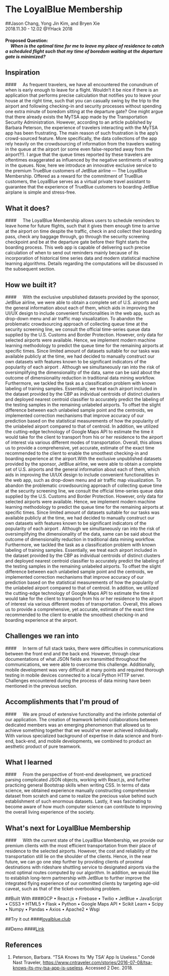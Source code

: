 The LoyalBlue Membership
=====
##Jason Chang, Yong Jin Kim, and Bryen Xie <br/> 2018.11.30 - 12.02 @YHack 2018

#### Proposed Question: <br/> &nbsp;&nbsp;&nbsp;&nbsp;&nbsp;*When is the optimal time for me to leave my place of residence to catch a scheduled flight such that my time of boredom waiting at the departure gate is minimized?*

## Inspiration

####&nbsp;&nbsp;&nbsp;&nbsp;&nbsp;As frequent travelers, we have all encountered the conundrum of when is early enough to leave for a flight. Wouldn’t it be nice if there is an application that performs precise calculation that notifies you to leave your house at the right time, such that you can casually swing by the trip to the airport and following checking-in and security processes without spending one extra minute of boredom sitting at the departure gate? One might argue that there already exists the MyTSA app made by the Transportation Security Administration. However, according to an article published by Barbara Peterson, the experience of travelers interacting with the MyTSA app has been frustrating. The main reason of such frustration is the app’s crowd-sourced feature. More specifically, the data collections of the app rely heavily on the crowdsourcing of information from the travelers waiting in the queue at the airport (or some even false-reported away from the airport?!). I argue that the queue times reported by these travelers are oftentimes exaggerated as influenced by the negative sentiments of waiting in the queues. Now, here we introduce an innovative exclusive service to the premium TrueBlue customers of JetBlue airline — The LoyalBlue Membership. Offered as a reward for the commitment of TrueBlue customers, the LoyalBlue serves as a virtual private travel assistant to guarantee that the experience of TrueBlue customers to boarding JetBlue airplane is simple and stress-free.


## What it does?

####&nbsp;&nbsp;&nbsp;&nbsp;&nbsp;The LoyalBlue Membership  allows users to schedule reminders to leave home for future flights, such that it gives them enough time to arrive at the airport on time despite the traffic, check in and collect their boarding pass, check any baggage through, go through the security screening checkpoint and be at the departure gate before their flight starts the boarding process. This web app is capable of delivering such precise calculation of when to send out reminders mainly because of its incorporation of historical time series data and modern statistical machine learning algorithms. Details regarding the computations will be discussed in the subsequent section.

## How we built it?

####&nbsp;&nbsp;&nbsp;&nbsp;&nbsp;With the exclusive unpublished datasets provided by the sponsor, JetBlue airline, we were able to obtain a complete set of U.S. airports and the general information about each of them, which aids in improving the UI/UX design to include convenient functionalities in the web app, such as drop-down menu and air traffic map visualization. To abandon the problematic crowdsourcing approach of collecting queue time at the security screening line, we consult the official time-series queue data supplied by the U.S. Customs and Border Protection. However, only data for selected airports were available. Hence, we implement modern machine learning methodology to predict the queue time for the remaining airports at specific times.  Since limited amount of datasets suitable for our tasks was available publicly at the time, we had decided to manually construct our own datasets with features known to be significant indicators of the popularity of each airport . Although we simultaneously ran into the risk of oversimplifying the dimensionality of the data, same can be said about the outcome of dimensionality reduction in traditional data mining workflow. Furthermore, we tackled the task as a classification problem with known labeling of training samples. Essentially, we treat each airport included in the dataset provided by the CBP as individual centroids of distinct clusters and deployed nearest centroid classifier to accurately predict the labeling of the testing samples in the remaining unlabeled airports. To offset the slight difference between each unlabeled sample point and the centroids, we implemented correction mechanisms that improve accuracy of our prediction based on the statistical measurements of how the popularity of the unlabeled airport compared to that of centroid. In addition, we utilized the cutting-edge technology of Google Maps API to estimate the time it would take for the client to transport from his or her residence to the airport of interest via various different modes of transportation. Overall, this allows us to provide a comprehensive, yet accurate, estimate of the exact time recommended to the client to enable the smoothest checking-in and boarding experience at the airport.With the exclusive unpublished datasets provided by the sponsor, JetBlue airline, we were able to obtain a complete set of U.S. airports and the general information about each of them, which aids in improving the UI/UX design to include convenient functionalities in the web app, such as drop-down menu and air traffic map visualization. To abandon the problematic crowdsourcing approach of collecting queue time at the security screening line, we consult the official time-series queue data supplied by the U.S. Customs and Border Protection. However, only data for selected airports were available. Hence, we implement modern machine learning methodology to predict the queue time for the remaining airports at specific times.  Since limited amount of datasets suitable for our tasks was available publicly at the time, we had decided to manually construct our own datasets with features known to be significant indicators of the popularity of each airport . Although we simultaneously ran into the risk of oversimplifying the dimensionality of the data, same can be said about the outcome of dimensionality reduction in traditional data mining workflow. Furthermore, we tackled the task as a classification problem with known labeling of training samples. Essentially, we treat each airport included in the dataset provided by the CBP as individual centroids of distinct clusters and deployed nearest centroid classifier to accurately predict the labeling of the testing samples in the remaining unlabeled airports. To offset the slight difference between each unlabeled sample point and the centroids, we implemented correction mechanisms that improve accuracy of our prediction based on the statistical measurements of how the popularity of the unlabeled airport compared to that of centroid. In addition, we utilized the cutting-edge technology of Google Maps API to estimate the time it would take for the client to transport from his or her residence to the airport of interest via various different modes of transportation. Overall, this allows us to provide a comprehensive, yet accurate, estimate of the exact time recommended to the client to enable the smoothest checking-in and boarding experience at the airport.

## Challenges we ran into

####&nbsp;&nbsp;&nbsp;&nbsp;&nbsp;In term of full stack tasks, there were difficulties in communications between the front end and the back end. However, through clear documentations of what JSON fields are transmitted throughout the communications, we were able to overcome this challenge. Additionally, mobile development was very difficult at many points and required thorough testing in mobile devices connected to a local Python HTTP server. Challenges encountered during the process of data mining have been mentioned in the previous section. 

## Accomplishments that I'm proud of

####&nbsp;&nbsp;&nbsp;&nbsp;&nbsp;We are proud of extensive functionality and the infinite potential of our application. The creation of teamwork behind collaborations between dedicated members was an emerging phenomenon that allowed us to achieve something together that we would've never achieved individually. With various specialized background of expertise in data science and front-end, back-end, and mobile developments, we combined to product an aesthetic product of pure teamwork.

## What I learned

####&nbsp;&nbsp;&nbsp;&nbsp;&nbsp;From the perspective of front-end development, we practiced parsing complicated JSON objects, working with React.js, and further practicing general Bootstrap skills when writing CSS. In terms of data science, we obtained experience manually constructing comprehensive dataset from scratch and came to realize the precious value behind such establishment of such enormous datasets. Lastly, it was fascinating to become aware of how much computer science can contribute to improving the overall living experience of the society.

## What's next for LoyalBlue Membership

####&nbsp;&nbsp;&nbsp;&nbsp;&nbsp;With the current state of the LoyalBlue Membership, we provide our premium clients with the most efficient transportation from their place of residence to the selected airports. However, the cost and reliability of the transportation still lie on the shoulder of the clients. Hence, in the near future, we can go one step further by providing clients of proximal destinations with rideshare shuttling service to designated airports via the most optimal routes computed by our algorithm. In addition, we would like to establish long-term partnership with JetBlue to further improve the integrated flying experience of our committed clients by targeting age-old caveat, such as that of the ticket-overbooking problem.

##Built With
####GCP •	React.js •	Firebase •	Twilio •	JetBlue •	JavaScript •	CSS3 •	HTML5 •	Flask •	Python •	Google Maps API •	Scikit Learn •	Scipy •	Numpy •	Pandas •	Axios •	Apache2 •	Wsgi

##Try it out
####[loyalblue.club](http://loyalblue.club)

##Demo
####[Link](https://youtu.be/NEwpscTm8lI)

## References
1. Peterson, Barbara. “TSA Knows Its ‘My TSA’ App Is Useless.” Condé Nast Traveler, https://www.cntraveler.com/stories/2016-07-08/tsa-knows-its-my-tsa-app-is-useless. Accessed 2 Dec. 2018.

